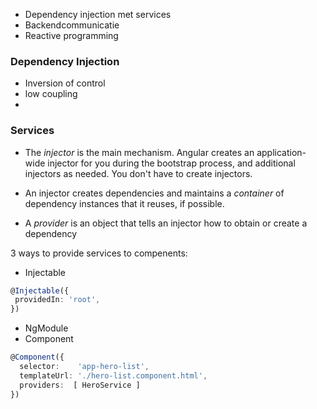 - Dependency injection met services
- Backendcommunicatie
- Reactive programming

### Dependency Injection
- Inversion of control
- low coupling
- 

### Services
- The _injector_ is the main mechanism. Angular creates an application-wide injector for you during the bootstrap process, and additional injectors as needed. You don't have to create injectors.
    
- An injector creates dependencies and maintains a _container_ of dependency instances that it reuses, if possible.
    
- A _provider_ is an object that tells an injector how to obtain or create a dependency

3 ways to provide services to compenents:
- Injectable
``` ts
@Injectable({
 providedIn: 'root',
})
```
- NgModule
- Component
``` ts
@Component({
  selector:    'app-hero-list',
  templateUrl: './hero-list.component.html',
  providers:  [ HeroService ]
})
```
